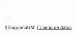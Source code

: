 ```yaml
---


---
```


<p>![DiagramaUML]<a href="(https://alumnosuady-my.sharepoint.com/:i:/g/personal/a19203818_alumnos_uady_mx/Ea63p903p39BkLLE-JB1haAB09JxKTCQN3C4NJ-v9mTuXg)">Diseño de datos</a></p>

